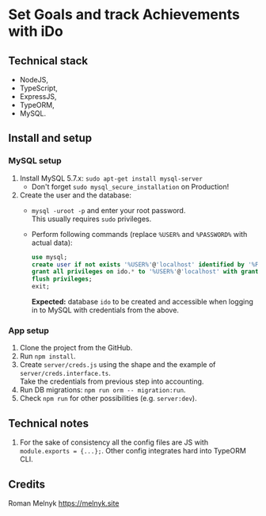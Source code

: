 # Set Goals and track Achievements with iDo


## Technical stack

- NodeJS,
- TypeScript,
- ExpressJS,
- TypeORM,
- MySQL.


## Install and setup

### MySQL setup

1. Install MySQL 5.7.x: `sudo apt-get install mysql-server`
   - Don't forget `sudo mysql_secure_installation` on Production!
1. Create the user and the database:
   - `mysql -uroot -p`  and enter your root password.  
      This usually requires `sudo` privileges.
   - Perform following commands (replace `%USER%` and `%PASSWORD%` with actual data):

        ```sql
        use mysql;
        create user if not exists '%USER%'@'localhost' identified by '%PASSWORD%';
        grant all privileges on ido.* to '%USER%'@'localhost' with grant option;
        flush privileges;
        exit;
        ```

       **Expected:** database `ido` to be created and accessible when logging in to MySQL with credentials from the above.

### App setup

1. Clone the project from the GitHub.
1. Run `npm install`.
1. Create `server/creds.js` using the shape and the example of `server/creds.interface.ts`.  
   Take the credentials from previous step into accounting.
1. Run DB migrations: `npm run orm -- migration:run`.
1. Check `npm run` for other possibilities (e.g. `server:dev`).


## Technical notes

1. For the sake of consistency all the config files are JS with `module.exports = {...};`. Other config integrates hard into TypeORM CLI.


## Credits

Roman Melnyk <https://melnyk.site>
